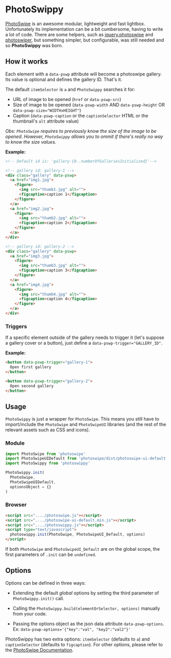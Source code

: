 # PhotoSwippy

[PhotoSwipe](http://photoswipe.com/) is an awesome modular, lightweight and fast lightbox. Unfortunately its implementation can be a bit cumbersome, having to write a lot of code. There are some helpers, such as [jquery.photoswipe](https://github.com/yaquawa/jquery.photoswipe) and [photoswiper](https://www.npmjs.com/package/photoswiper), but something simpler, but configurable, was still needed and so **PhotoSwippy** was born.


## How it works

Each element with a `data-pswp` attribute will become a photoswipe gallery. Its value is optional and defines the gallery ID. That's it.

The default `itemSelector` is `a` and `PhotoSwippy` searches it for:
- URL of image to be opened (`href` or `data-pswp-src`)
- Size of image to be opened (`data-pswp-width` AND `data-pswp-height` OR `data-pswp-size="WIDTHxHEIGHT"`)
- Caption (`data-pswp-caption` or the `captionSelector` HTML or the thumbnail's `alt` attribute value)

*Obs: `PhotoSwipe` requires to previously know the size of the image to be opened. However, `PhotoSwippy` allows you to ommit if there's really no way to know the size values.*

**Example:**

```html
<!-- Default id is: 'gallery-{0..numberOfGalleriesInitialized}'-->

<!-- gallery id: gallery-1 -->
<div class="gallery" data-pswp>
  <a href="img1.jpg">
    <figure>
      <img src="thumb1.jpg" alt="">
      <figcaption>caption 1</figcaption>
    </figure>
  </a>
  <a href="img2.jpg">
    <figure>
      <img src="thumb2.jpg" alt="">
      <figcaption>caption 2</figcaption>
    </figure>
  </a>
</div>

<!-- gallery id: gallery-2 -->
<div class="gallery" data-pswp>
  <a href="img3.jpg">
    <figure>
      <img src="thumb3.jpg" alt="">
      <figcaption>caption 3</figcaption>
    </figure>
  </a>
  <a href="img4.jpg">
    <figure>
      <img src="thumb4.jpg" alt="">
      <figcaption>caption 4</figcaption>
    </figure>
  </a>
</div>

```

### Triggers

If a specific element outside of the gallery needs to trigger it (let's suppose a gallery cover or a button), just define a `data-pswp-trigger="GALLERY_ID"`.

**Example:**

```html
<button data-pswp-trigger="gallery-1">
  Open first gallery
</button>

<button data-pswp-trigger="gallery-2">
  Open second gallery
</button>
```

## Usage

`PhotoSwippy` is just a wrapper for `PhotoSwipe`. This means you still have to import/include the `PhotoSwipe` and `PhotoSwipeUI` libraries (and the rest of the relevant assets such as CSS and icons).

### Module

```javascript
import PhotoSwipe from 'photoswipe'
import PhotoSwipeUIDefault from 'photoswipe/dist/photoswipe-ui-default'
import PhotoSwippy from 'photoswippy'

PhotoSwippy.init(
  PhotoSwipe,
  PhotoSwipeUIDefault,
  optionsObject = {}
)
```

### Browser

```html
<script src="..../photoswipe.js"></script>
<script src="..../photoswipe-ui-default.min.js"></script>
<script src="..../photoswippy.js"></script>
<script type="text/javascript">
  photoswippy.init(PhotoSwipe, PhotoSwipeUI_Default, options)
</script>
```

If both `PhotoSwipe` and `PhotoSwipeUI_Default` are on the global scope, the first parameters of `.init` can be `undefined`.

## Options

Options can be defined in three ways:

- Extending the default *global* options by setting the third parameter of `PhotoSwippy.init()` call.

- Calling the `PhotoSwippy.build(elementOrSelector, options)` manually from your code.

- Passing the options object as the json data attribute `data-pswp-options`. Ex: `data-pswp-options='{"key":"val", "key2":"val2"}'`

PhotoSwippy has two extra options: `itemSelector` (defaults to `a`) and `captionSelector` (defaults to `figcaption`). For other options, please refer to the [PhotoSwipe Documentation](http://photoswipe.com/documentation/options.html).
